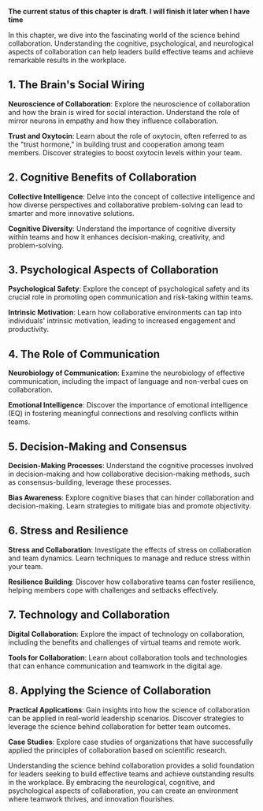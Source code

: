 **The current status of this chapter is draft. I will finish it later when I have time**

In this chapter, we dive into the fascinating world of the science behind collaboration. Understanding the cognitive, psychological, and neurological aspects of collaboration can help leaders build effective teams and achieve remarkable results in the workplace.

**1. The Brain's Social Wiring**
--------------------------------

**Neuroscience of Collaboration**: Explore the neuroscience of collaboration and how the brain is wired for social interaction. Understand the role of mirror neurons in empathy and how they influence collaboration.

**Trust and Oxytocin**: Learn about the role of oxytocin, often referred to as the "trust hormone," in building trust and cooperation among team members. Discover strategies to boost oxytocin levels within your team.

**2. Cognitive Benefits of Collaboration**
------------------------------------------

**Collective Intelligence**: Delve into the concept of collective intelligence and how diverse perspectives and collaborative problem-solving can lead to smarter and more innovative solutions.

**Cognitive Diversity**: Understand the importance of cognitive diversity within teams and how it enhances decision-making, creativity, and problem-solving.

**3. Psychological Aspects of Collaboration**
---------------------------------------------

**Psychological Safety**: Explore the concept of psychological safety and its crucial role in promoting open communication and risk-taking within teams.

**Intrinsic Motivation**: Learn how collaborative environments can tap into individuals' intrinsic motivation, leading to increased engagement and productivity.

**4. The Role of Communication**
--------------------------------

**Neurobiology of Communication**: Examine the neurobiology of effective communication, including the impact of language and non-verbal cues on collaboration.

**Emotional Intelligence**: Discover the importance of emotional intelligence (EQ) in fostering meaningful connections and resolving conflicts within teams.

**5. Decision-Making and Consensus**
------------------------------------

**Decision-Making Processes**: Understand the cognitive processes involved in decision-making and how collaborative decision-making methods, such as consensus-building, leverage these processes.

**Bias Awareness**: Explore cognitive biases that can hinder collaboration and decision-making. Learn strategies to mitigate bias and promote objectivity.

**6. Stress and Resilience**
----------------------------

**Stress and Collaboration**: Investigate the effects of stress on collaboration and team dynamics. Learn techniques to manage and reduce stress within your team.

**Resilience Building**: Discover how collaborative teams can foster resilience, helping members cope with challenges and setbacks effectively.

**7. Technology and Collaboration**
-----------------------------------

**Digital Collaboration**: Explore the impact of technology on collaboration, including the benefits and challenges of virtual teams and remote work.

**Tools for Collaboration**: Learn about collaboration tools and technologies that can enhance communication and teamwork in the digital age.

**8. Applying the Science of Collaboration**
--------------------------------------------

**Practical Applications**: Gain insights into how the science of collaboration can be applied in real-world leadership scenarios. Discover strategies to leverage the science behind collaboration for better team outcomes.

**Case Studies**: Explore case studies of organizations that have successfully applied the principles of collaboration based on scientific research.

Understanding the science behind collaboration provides a solid foundation for leaders seeking to build effective teams and achieve outstanding results in the workplace. By embracing the neurological, cognitive, and psychological aspects of collaboration, you can create an environment where teamwork thrives, and innovation flourishes.
